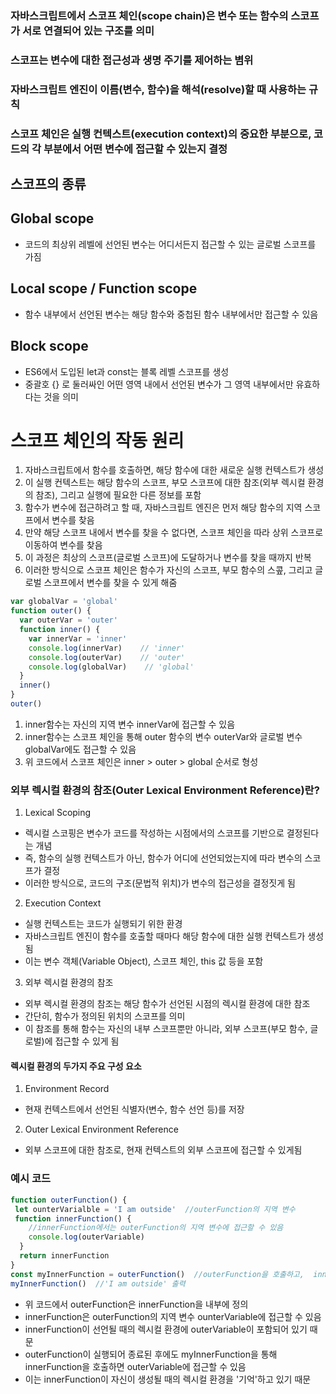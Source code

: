 ### 자바스크립트에서 스코프 체인(scope chain)은 변수 또는 함수의 스코프가 서로 연결되어 있는 구조를 의미
### 스코프는 변수에 대한 접근성과 생명 주기를 제어하는 볌위
### 자바스크립트 엔진이 이름(변수, 함수)을 해석(resolve)할 때 사용하는 규칙
### 스코프 체인은 실행 컨텍스트(execution context)의 중요한 부분으로, 코드의 각 부분에서 어떤 변수에 접근할 수 있는지 결정

## 스코프의 종류
## Global scope
  - 코드의 최상위 레벨에 선언된 변수는 어디서든지 접근할 수 있는 글로벌 스코프를 가짐
## Local scope / Function scope
  - 함수 내부에서 선언된 변수는 해당 함수와 중첩된 함수 내부에서만 접근할 수 있음
## Block scope
  - ES6에서 도입된 let과 const는 블록 레벨 스코프를 생성
  - 중괄호 {} 로 둘러싸인 어떤 영역 내에서 선언된 변수가 그 영역 내부에서만 유효하다는 것을 의미


# 스코프 체인의 작동 원리
  1. 자바스크립트에서 함수를 호출하면, 해당 함수에 대한 새로운 실행 컨텍스트가 생성
  2. 이 실행 컨텍스트는 해당 함수의 스코프, 부모 스코프에 대한 참조(외부 렉시컬 환경의 참조), 그리고 실행에 필요한 다른 정보를 포함
  3. 함수가 변수에 접근하려고 할 때, 자바스크립트 엔진은 먼저 해당 함수의 지역 스코프에서 변수를 찾음
  4. 만약 해당 스코프 내에서 변수를 찾을 수 없다면, 스코프 체인을 따라 상위 스코프로 이동하여 변수를 찾음
  5. 이 과정은 최상의 스코프(글로벌 스코프)에 도달하거나 변수를 찾을 때까지 반복
  6. 이러한 방식으로 스코프 체인은 함수가 자신의 스코프, 부모 함수의 스콮, 그리고 글로벌 스코프에서 변수를 찾을 수 있게 해줌


```js
var globalVar = 'global'
function outer() {
  var outerVar = 'outer'
  function inner() {
    var innerVar = 'inner'
    console.log(innerVar)    // 'inner'
    console.log(outerVar)    // 'outer'
    console.log(globalVar)    // 'global'
  }
  inner()
}
outer()
```

1. inner함수는 자신의 지역 변수 innerVar에 접근할 수 있음
2. inner함수는 스코프 체인을 통해 outer 함수의 변수 outerVar와 글로벌 변수 globalVar에도 접근할 수 있음
3. 위 코드에서 스코프 체인은 inner > outer > global 순서로 형성


### 외부 렉시컬 환경의 참조(Outer Lexical Environment Reference)란?

1. Lexical Scoping
  - 렉시컬 스코핑은 변수가 코드를 작성하는 시점에서의 스코프를 기반으로 결정된다는 개념
  - 즉, 함수의 실행 컨텍스트가 아닌, 함수가 어디에 선언되었는지에 따라 변수의 스코프가 결정
  - 이러한 방식으로, 코드의 구조(문법적 위치)가 변수의 접근성을 결정짓게 됨
2. Execution Context
  - 실행 컨텍스트는 코드가 실행되기 위한 환경
  - 자바스크립트 엔진이 함수를 호출할 때마다 해당 함수에 대한 실행 컨텍스트가 생성됨
  - 이는 변수 객체(Variable Object), 스코프 체인, this 값 등을 포함
3. 외부 렉시컬 환경의 참조
  - 외부 렉시컬 환경의 참조는 해당 함수가 선언된 시점의 렉시컬 환경에 대한 참조
  - 간단히, 함수가 정의된 위치의 스코프를 의미
  - 이 참조를 통해 함수는 자신의 내부 스코프뿐만 아니라, 외부 스코프(부모 함수, 글로벌)에 접근할 수 있게 됨
#### 렉시컬 환경의 두가지 주요 구성 요소
1. Environment Record
  - 현재 컨텍스트에서 선언된 식별자(변수, 함수 선언 등)를 저장
2.  Outer Lexical Environment Reference
  - 외부 스코프에 대한 참조로, 현재 컨텍스트의 외부 스코프에 접근할 수 있게됨



### 예시 코드
```js
function outerFunction() {
 let ounterVarialble = 'I am outside'  //outerFunction의 지역 변수
 function innerFunction() {
    //innerFunction에서는 outerFunction의 지역 변수에 접근할 수 있음
    console.log(outerVariable)
  }
  return innerFunction
}
const myInnerFunction = outerFunction()  //outerFunction을 호출하고,  innerFunction을 반환
myInnerFunction()  //'I am outside' 출력
```
- 위 코드에서 outerFunction은 innerFunction을 내부에 정의
- innerFunction은 outerFunction의 지역 변수 ounterVariable에 접근할 수 있음
- innerFunction이 선언될 때의 렉시컬 환경에 outerVariable이 포함되어 있기 때문
- outerFunction이 실행되어 종료된 후에도 myInnerFunction을 통해 innerFunction을 호출하면 outerVariable에 접근할 수 있음
- 이는 innerFunction이 자신이 생성될 때의 렉시컬 환경을 '기억'하고 있기 때문
